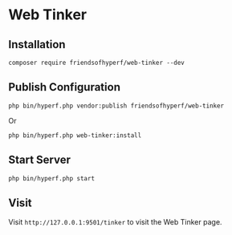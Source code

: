 # Web Tinker

## Installation

```shell
composer require friendsofhyperf/web-tinker --dev
```

## Publish Configuration

```shell
php bin/hyperf.php vendor:publish friendsofhyperf/web-tinker
```

Or

```shell
php bin/hyperf.php web-tinker:install
```

## Start Server

```shell
php bin/hyperf.php start
```

## Visit

Visit `http://127.0.0.1:9501/tinker` to visit the Web Tinker page.
